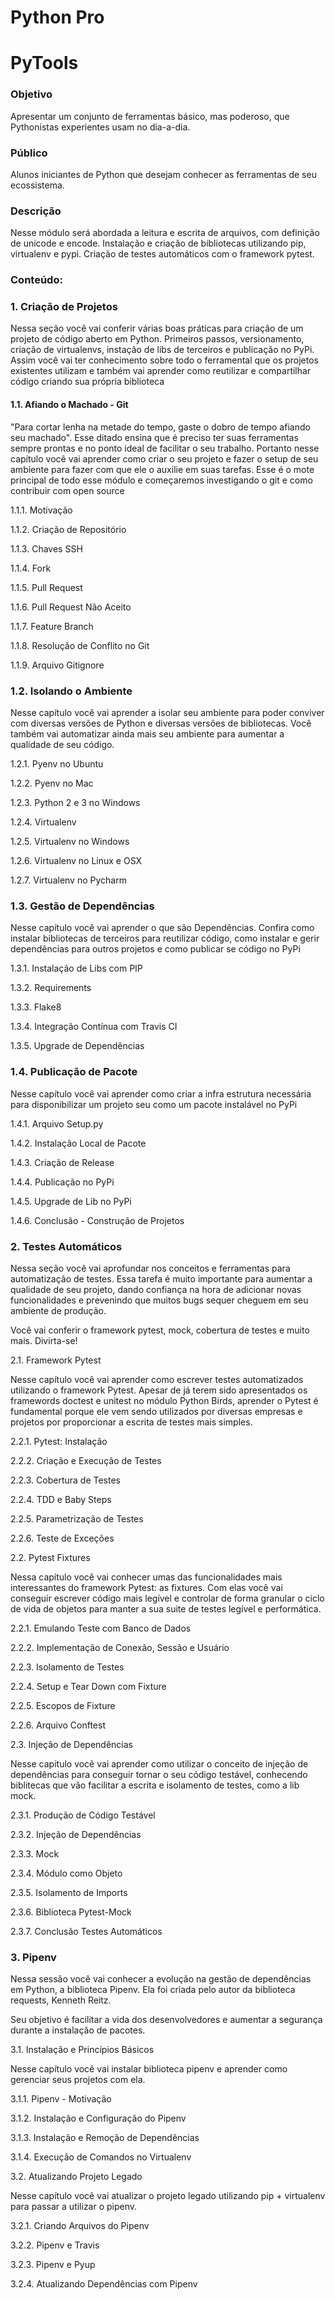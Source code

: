 # Python Pro

# PyTools

### Objetivo
Apresentar um conjunto de ferramentas básico, mas poderoso, que Pythonistas experientes usam no dia-a-dia.

### Público
Alunos iniciantes de Python que desejam conhecer as ferramentas de seu ecossistema.

### Descrição
Nesse módulo será abordada a leitura e escrita de arquivos, com definição de unicode e encode. 
Instalação e criação de bibliotecas utilizando pip, virtualenv e pypi. Criação de testes automáticos com o framework pytest.


### Conteúdo:

### 1. Criação de Projetos
Nessa seção você vai conferir várias boas práticas para criação de um projeto de código aberto em Python. Primeiros passos, versionamento, criação de virtualenvs, instação de libs de terceiros e publicação no PyPi. Assim você vai ter conhecimento sobre todo o ferramental que os projetos existentes utilizam e também vai aprender como reutilizar e compartilhar código criando sua própria biblioteca

#### 1.1. Afiando o Machado - Git
"Para cortar lenha na metade do tempo, gaste o dobro de tempo afiando seu machado". Esse ditado ensina que é preciso ter suas ferramentas sempre prontas e no ponto ideal de facilitar o seu trabalho. Portanto nesse capítulo você vai aprender como criar o seu projeto e fazer o setup de seu ambiente para fazer com que ele o auxilie em suas tarefas. Esse é o mote principal de todo esse módulo e começaremos investigando o git e como contribuir com open source

1.1.1. Motivação

1.1.2. Criação de Repositório

1.1.3. Chaves SSH

1.1.4. Fork

1.1.5. Pull Request

1.1.6. Pull Request Não Aceito

1.1.7. Feature Branch

1.1.8. Resolução de Conflito no Git

1.1.9. Arquivo Gitignore

### 1.2. Isolando o Ambiente
Nesse capítulo você vai aprender a isolar seu ambiente para poder conviver com diversas versões de Python e diversas versões de bibliotecas. Você também vai automatizar ainda mais seu ambiente para aumentar a qualidade de seu código.

1.2.1. Pyenv no Ubuntu

1.2.2. Pyenv no Mac

1.2.3. Python 2 e 3 no Windows

1.2.4. Virtualenv

1.2.5. Virtualenv no Windows

1.2.6. Virtualenv no Linux e OSX

1.2.7. Virtualenv no Pycharm

### 1.3. Gestão de Dependências
Nesse capítulo você vai aprender o que são Dependências. Confira como instalar bibliotecas de terceiros para reutilizar código, como instalar e gerir dependências para outros projetos e como publicar se código no PyPi

1.3.1. Instalação de Libs com PIP

1.3.2. Requirements

1.3.3. Flake8

1.3.4. Integração Contínua com Travis CI

1.3.5. Upgrade de Dependências

### 1.4. Publicação de Pacote
Nesse capítulo você vai aprender como criar a infra estrutura necessária para disponibilizar um projeto seu como um pacote instalável no PyPi

1.4.1. Arquivo Setup.py

1.4.2. Instalação Local de Pacote

1.4.3. Criação de Release

1.4.4. Publicação no PyPi

1.4.5. Upgrade de Lib no PyPi

1.4.6. Conclusão - Construção de Projetos

### 2. Testes Automáticos
Nessa seção você vai aprofundar nos conceitos e ferramentas para automatização de testes. Essa tarefa é muito importante para aumentar a qualidade de seu projeto, dando confiança na hora de adicionar novas funcionalidades e prevenindo que muitos bugs sequer cheguem em seu ambiente de produção.

Você vai conferir o framework pytest, mock, cobertura de testes e muito mais. Divirta-se!

2.1. Framework Pytest

Nesse capítulo você vai aprender como escrever testes automatizados utilizando o framework Pytest. Apesar de já terem sido apresentados os framewords doctest e unitest no módulo Python Birds, aprender o Pytest é fundamental porque ele vem sendo utilizados por diversas empresas e projetos por proporcionar a escrita de testes mais simples.

2.2.1. Pytest: Instalação

2.2.2. Criação e Execução de Testes

2.2.3.  Cobertura de Testes

2.2.4. TDD e Baby Steps

2.2.5. Parametrização de Testes

2.2.6. Teste de Exceções

2.2. Pytest Fixtures

Nessa capítulo você vai conhecer umas das funcionalidades mais interessantes do framework Pytest: as fixtures. Com elas você vai conseguir escrever código mais legível e controlar de forma granular o ciclo de vida de objetos para manter a sua suite de testes legível e performática.

2.2.1. Emulando Teste com Banco de Dados

2.2.2. Implementação de Conexão, Sessão e Usuário

2.2.3. Isolamento de Testes

2.2.4. Setup e Tear Down com Fixture

2.2.5. Escopos de Fixture

2.2.6. Arquivo Conftest

2.3. Injeção de Dependências

Nesse capitulo você vai aprender como utilizar o conceito de injeção de dependências para conseguir tornar o seu código testável, conhecendo biblitecas que vão facilitar a escrita e isolamento de testes, como a lib mock.

2.3.1. Produção de Código Testável

2.3.2. Injeção de Dependências

2.3.3. Mock

2.3.4. Módulo como Objeto

2.3.5. Isolamento de Imports

2.3.6. Biblioteca Pytest-Mock

2.3.7. Conclusão Testes Automáticos

### 3. Pipenv
Nessa sessão você vai conhecer a evolução na gestão de dependências em Python, a biblioteca Pipenv. Ela foi criada pelo autor da biblioteca requests, Kenneth Reitz.

Seu objetivo é facilitar a vida dos desenvolvedores e aumentar a segurança durante a instalação de pacotes.

3.1. Instalação e Princípios Básicos

Nesse capítulo você vai instalar biblioteca pipenv e aprender como gerenciar seus projetos com ela.

3.1.1. Pipenv - Motivação

3.1.2. Instalação e Configuração do Pipenv

3.1.3. Instalação e Remoção de Dependências

3.1.4. Execução de Comandos no Virtualenv

3.2. Atualizando Projeto Legado

Nesse capítulo você vai atualizar o projeto legado utilizando pip + virtualenv para passar a utilizar o pipenv.

3.2.1. Criando Arquivos do Pipenv

3.2.2. Pipenv e Travis

3.2.3. Pipenv e Pyup

3.2.4. Atualizando Dependências com Pipenv
